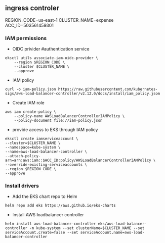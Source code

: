 ## ingress controler
REGION_CODE=us-east-1
CLUSTER_NAME=expense
ACC_ID=503561459301

### IAM permissions
* OIDC privider  #authentication service
```
eksctl utils associate-iam-oidc-provider \
    --region $REGION_CODE \
    --cluster $CLUSTER_NAME \
    --approve
```
* IAM policy
```
curl -o iam-policy.json https://raw.githubusercontent.com/kubernetes-sigs/aws-load-balancer-controller/v2.12.0/docs/install/iam_policy.json

```
* Create IAM role
```
aws iam create-policy \
    --policy-name AWSLoadBalancerControllerIAMPolicy \
    --policy-document file://iam-policy.json
```
* provide access to EKS through IAM policy
```
eksctl create iamserviceaccount \
--cluster=$CLUSTER_NAME \
--namespace=kube-system \
--name=aws-load-balancer-controller \
--attach-policy-arn=arn:aws:iam::$ACC_ID:policy/AWSLoadBalancerControllerIAMPolicy \
--override-existing-serviceaccounts \
--region $REGION_CODE \
--approve
```

### Install drivers

* Add the EKS chart repo to Helm
```
helm repo add eks https://aws.github.io/eks-charts
```

* Install AWS loadbalancer controller
```
helm install aws-load-balancer-controller eks/aws-load-balancer-controller -n kube-system --set clusterName=$CLUSTER_NAME --set serviceAccount.create=false --set serviceAccount.name=aws-load-balancer-controller
```